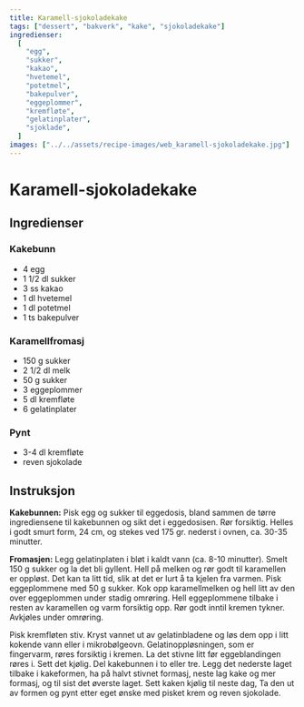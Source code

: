 ```yaml
---
title: Karamell-sjokoladekake
tags: ["dessert", "bakverk", "kake", "sjokoladekake"]
ingredienser:
  [
    "egg",
    "sukker",
    "kakao",
    "hvetemel",
    "potetmel",
    "bakepulver",
    "eggeplommer",
    "kremfløte",
    "gelatinplater",
    "sjoklade",
  ]
images: ["../../assets/recipe-images/web_karamell-sjokoladekake.jpg"]
---
```


# Karamell-sjokoladekake

## Ingredienser

### Kakebunn

- 4 egg
- 1 1/2 dl sukker
- 3 ss kakao
- 1 dl hvetemel
- 1 dl potetmel
- 1 ts bakepulver

### Karamellfromasj

- 150 g sukker
- 2 1/2 dl melk
- 50 g sukker
- 3 eggeplommer
- 5 dl kremfløte
- 6 gelatinplater

### Pynt

- 3-4 dl kremfløte
- reven sjokolade

## Instruksjon

**Kakebunnen:** Pisk egg og sukker til eggedosis, bland sammen de tørre ingrediensene til kakebunnen og sikt det i eggedosisen. Rør forsiktig. Helles i godt smurt form, 24 cm, og stekes ved 175 gr. nederst i ovnen, ca. 30-35 minutter.

**Fromasjen:** Legg gelatinplaten i bløt i kaldt vann (ca. 8-10 minutter). Smelt 150 g sukker og la det bli gyllent. Hell på melken og rør godt til karamellen er oppløst. Det kan ta litt tid, slik at det er lurt å ta kjelen fra varmen. Pisk eggeplommene med 50 g sukker. Kok opp karamellmelken og hell litt av den over eggeplommen under stadig omrøring. Hell eggeplommene tilbake i resten av karamellen og varm forsiktig opp. Rør godt inntil kremen tykner. Avkjøles under omrøring.

Pisk kremfløten stiv. Kryst vannet ut av gelatinbladene og løs dem opp i litt kokende vann eller i mikrobølgeovn. Gelatinoppløsningen, som er fingervarm, røres forsiktig i kremen. La det stivne litt før eggeblandingen røres i. Sett det kjølig. Del kakebunnen i to eller tre. Legg det nederste laget tilbake i kakeformen, ha på halvt stivnet formasj, neste lag kake og mer formasj, og til sist det øverste laget. Sett kaken kjølig til neste dag, Ta den ut av formen og pynt etter eget ønske med pisket krem og reven sjokolade.
